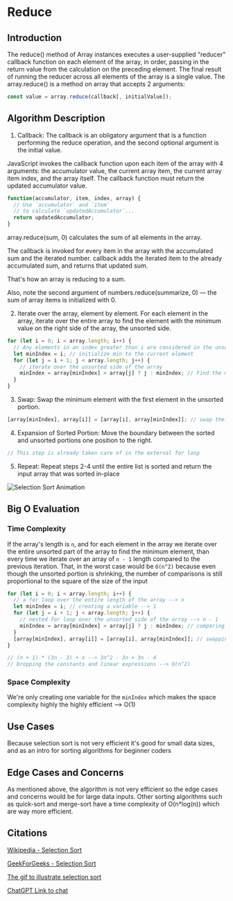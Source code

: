 # Reduce

## Introduction

The reduce() method of Array instances executes a user-supplied "reducer" callback function on each element of the array, in order, passing in the return value from the calculation on the preceding element. The final result of running the reducer across all elements of the array is a single value.
The array.reduce() is a method on array that accepts 2 arguments:
```js
const value = array.reduce(callback[, initialValue]);
```
## Algorithm Description

1. Callback: The callback is an obligatory argument that is a function performing the reduce operation, and the second optional argument is the initial value.

JavaScript invokes the callback function upon each item of the array with 4 arguments: the accumulator value, the current array item, the current array item index, and the array itself. The callback function must return the updated accumulator value.

```js
function(accumulator, item, index, array) {
  // Use `accumulator` and `item` 
  // to calculate `updatedAccumulator`...
  return updatedAccumulator;
}
```

array.reduce(sum, 0) calculates the sum of all elements in the array.

The callback is invoked for every item in the array with the accumulated sum and the iterated number. callback adds the iterated item to the already accumulated sum, and returns that updated sum.

That's how an array is reducing to a sum.

Also, note the second argument of numbers.reduce(summarize, 0) — the sum of array items is initialized with 0.


2. Iterate over the array, element by element. For each element in the array, iterate over the entire array to find the element with the minimum value on the right side of the array, the unsorted side.

```js
for (let i = 0; i < array.length; i++) {
  // Any elements in an index greater than i are considered in the unsorted part of the array
  let minIndex = i; // initialize min to the current element
  for (let j = i + 1; j < array.length; j++) {
    // iterate over the unsorted side of the array
    minIndex = array[minIndex] > array[j] ? j : minIndex; // Find the min element's index in the unsorted side of the array
  }
}
```

3. Swap: Swap the minimum element with the first element in the unsorted portion.

```js
[array[minIndex], array[i]] = [array[i], array[minIndex]]; // swap the element at index i with the min element
```

4. Expansion of Sorted Portion: Move the boundary between the sorted and unsorted portions one position to the right.

```js
// This step is already taken care of in the external for loop
```

5. Repeat: Repeat steps 2-4 until the entire list is sorted and return the input array that was sorted in-place

![Selection Sort Animation](https://miro.medium.com/v2/resize:fit:1400/format:webp/1*5WXRN62ddiM_Gcf4GDdCZg.gif)

## Big O Evaluation

### Time Complexity

If the array's length is `n`, and for each element in the array we iterate over the entire unsorted part of the array to find the minimum element, than every time we iterate over an array of `n - 1` length compared to the previous iteration. That, in the worst case would be `O(n^2)` because even though the unsorted portion is shrinking, the number of comparisons is still proportional to the square of the size of the input

```js
for (let i = 0; i < array.length; i++) {
  // a for loop over the entire length of the array --> n
  let minIndex = i; // creating a variable --> 1
  for (let j = i + 1; j < array.length; j++) {
    // nested for loop over the unsorted side of the array --> n - 1
    minIndex = array[minIndex] > array[j] ? j : minIndex; // comparing each element with the next --> 2n - 2
  }
  [array[minIndex], array[i]] = [array[i], array[minIndex]]; // swapping outside the nested loop --> n
}

// (n + 1) * (3n - 3) + n --> 3n^2 - 3n + 3n - 4
// Dropping the constants and linear expressions --> O(n^2)
```

### Space Complexity

We're only creating one variable for the `minIndex` which makes the space complexity highly the highly efficient --> O(1)

## Use Cases

Because selection sort is not very efficient it's good for small data sizes, and as an intro for sorting algorithms for beginner coders

## Edge Cases and Concerns

As mentioned above, the algorithm is not very efficient so the edge cases and concerns would be for large data inputs.
Other sorting algorithms such as quick-sort and merge-sort have a time complexity of O(n\*log(n)) which are way more efficient.

## Citations

[Wikipedia - Selection Sort](https://en.wikipedia.org/wiki/Selection_sort)

[GeekForGeeks - Selection Sort](https://www.geeksforgeeks.org/selection-sort/#)

[The gif to illustrate selection sort](https://s-satsangi.medium.com/insertion-sort-selection-sort-and-bubble-sort-5eb16d55a4de)

[ChatGPT Link to chat](https://chat.openai.com/share/078ea7b9-c88d-4abb-a8d9-8878aac4640c)
